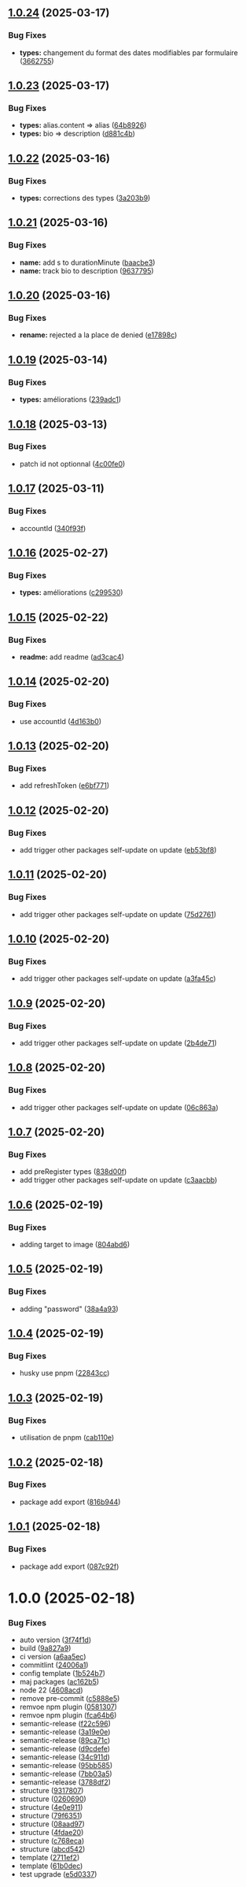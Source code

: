 ## [1.0.24](https://github.com/Actunime/types/compare/v1.0.23...v1.0.24) (2025-03-17)


### Bug Fixes

* **types:** changement du format des dates modifiables par formulaire ([3662755](https://github.com/Actunime/types/commit/3662755a22b472a643006e8464140c40b8f02cee))

## [1.0.23](https://github.com/Actunime/types/compare/v1.0.22...v1.0.23) (2025-03-17)


### Bug Fixes

* **types:** alias.content => alias ([64b8926](https://github.com/Actunime/types/commit/64b8926fe100f27244aa0009c1f7ce4da2b5c95e))
* **types:** bio => description ([d881c4b](https://github.com/Actunime/types/commit/d881c4b34bc049b57228e2110abe1dce8a8122c3))

## [1.0.22](https://github.com/Actunime/types/compare/v1.0.21...v1.0.22) (2025-03-16)


### Bug Fixes

* **types:** corrections des types ([3a203b9](https://github.com/Actunime/types/commit/3a203b94c5aaaab6105de7e87dca5214f4f0c4d6))

## [1.0.21](https://github.com/Actunime/types/compare/v1.0.20...v1.0.21) (2025-03-16)


### Bug Fixes

* **name:** add s to durationMinute ([baacbe3](https://github.com/Actunime/types/commit/baacbe3d7a738b90ca9aa12eff269d8c692bc615))
* **name:** track bio to description ([9637795](https://github.com/Actunime/types/commit/96377953c0f6ef8e99eb943f48faf2be60c4f257))

## [1.0.20](https://github.com/Actunime/types/compare/v1.0.19...v1.0.20) (2025-03-16)


### Bug Fixes

* **rename:** rejected a la place de denied ([e17898c](https://github.com/Actunime/types/commit/e17898c6bd0c3bb3ad2a1e0ff4f8eb21fac68090))

## [1.0.19](https://github.com/Actunime/types/compare/v1.0.18...v1.0.19) (2025-03-14)


### Bug Fixes

* **types:** améliorations ([239adc1](https://github.com/Actunime/types/commit/239adc110fe931f25216e0adf833fa1007500d70))

## [1.0.18](https://github.com/Actunime/types/compare/v1.0.17...v1.0.18) (2025-03-13)


### Bug Fixes

* patch id not optionnal ([4c00fe0](https://github.com/Actunime/types/commit/4c00fe01d7fe2846715f3b81db0fff366e119c22))

## [1.0.17](https://github.com/Actunime/types/compare/v1.0.16...v1.0.17) (2025-03-11)


### Bug Fixes

* accountId ([340f93f](https://github.com/Actunime/types/commit/340f93f0a1c03da18477aabc269abac2a3390bd8))

## [1.0.16](https://github.com/Actunime/types/compare/v1.0.15...v1.0.16) (2025-02-27)


### Bug Fixes

* **types:** améliorations ([c299530](https://github.com/Actunime/types/commit/c2995308ada5e9f0a07026b7807cf8b290f4e226))

## [1.0.15](https://github.com/Actunime/types/compare/v1.0.14...v1.0.15) (2025-02-22)


### Bug Fixes

* **readme:** add readme ([ad3cac4](https://github.com/Actunime/types/commit/ad3cac46d8d59d77ff738a49639dafdbedf897af))

## [1.0.14](https://github.com/Actunime/types/compare/v1.0.13...v1.0.14) (2025-02-20)


### Bug Fixes

* use accountId ([4d163b0](https://github.com/Actunime/types/commit/4d163b04eb826e83e1bccb4a96a7548666943c53))

## [1.0.13](https://github.com/Actunime/types/compare/v1.0.12...v1.0.13) (2025-02-20)


### Bug Fixes

* add refreshToken ([e6bf771](https://github.com/Actunime/types/commit/e6bf771e9052b638d9d38fe459bfac84f18f8e1a))

## [1.0.12](https://github.com/Actunime/types/compare/v1.0.11...v1.0.12) (2025-02-20)


### Bug Fixes

* add trigger other packages self-update on update ([eb53bf8](https://github.com/Actunime/types/commit/eb53bf8a6f02f49b6dcf7513b492154df3ecbd3f))

## [1.0.11](https://github.com/Actunime/types/compare/v1.0.10...v1.0.11) (2025-02-20)


### Bug Fixes

* add trigger other packages self-update on update ([75d2761](https://github.com/Actunime/types/commit/75d2761779735b3627e54efdeef4aca7549da9be))

## [1.0.10](https://github.com/Actunime/types/compare/v1.0.9...v1.0.10) (2025-02-20)


### Bug Fixes

* add trigger other packages self-update on update ([a3fa45c](https://github.com/Actunime/types/commit/a3fa45c05ee54fcbdcb1f978873e0ba1e23433ed))

## [1.0.9](https://github.com/Actunime/types/compare/v1.0.8...v1.0.9) (2025-02-20)


### Bug Fixes

* add trigger other packages self-update on update ([2b4de71](https://github.com/Actunime/types/commit/2b4de71526322f774481dde011c4f1ac5d705591))

## [1.0.8](https://github.com/Actunime/types/compare/v1.0.7...v1.0.8) (2025-02-20)


### Bug Fixes

* add trigger other packages self-update on update ([06c863a](https://github.com/Actunime/types/commit/06c863abb5f8d8feaf6d420eec9262e1854a854a))

## [1.0.7](https://github.com/Actunime/types/compare/v1.0.6...v1.0.7) (2025-02-20)


### Bug Fixes

* add preRegister types ([838d00f](https://github.com/Actunime/types/commit/838d00f6c0c4a7f7020ed010fd5952277250271b))
* add trigger other packages self-update on update ([c3aacbb](https://github.com/Actunime/types/commit/c3aacbbb62a313d539ab7f3852ee3f2d8f610404))

## [1.0.6](https://github.com/Actunime/types/compare/v1.0.5...v1.0.6) (2025-02-19)


### Bug Fixes

* adding target to image ([804abd6](https://github.com/Actunime/types/commit/804abd6391e1d98629b5683342b5bab06f8e2577))

## [1.0.5](https://github.com/Actunime/types/compare/v1.0.4...v1.0.5) (2025-02-19)


### Bug Fixes

* adding "password" ([38a4a93](https://github.com/Actunime/types/commit/38a4a93cda569c829f34d16ddf2145fb1fcac934))

## [1.0.4](https://github.com/Actunime/types/compare/v1.0.3...v1.0.4) (2025-02-19)


### Bug Fixes

* husky use pnpm ([22843cc](https://github.com/Actunime/types/commit/22843cccfffd1cafd911b39b2ba0b97686b6d878))

## [1.0.3](https://github.com/Actunime/types/compare/v1.0.2...v1.0.3) (2025-02-19)


### Bug Fixes

* utilisation de pnpm ([cab110e](https://github.com/Actunime/types/commit/cab110e58c65cd204de057e66a5b05a18b0aa46d))

## [1.0.2](https://github.com/Actunime/types/compare/v1.0.1...v1.0.2) (2025-02-18)


### Bug Fixes

* package add export ([816b944](https://github.com/Actunime/types/commit/816b94437594b8dca0750563f520964d572bfa34))

## [1.0.1](https://github.com/Actunime/types/compare/v1.0.0...v1.0.1) (2025-02-18)


### Bug Fixes

* package add export ([087c92f](https://github.com/Actunime/types/commit/087c92f309004a93e53e2a335a0e87c6455b91ae))

# 1.0.0 (2025-02-18)


### Bug Fixes

* auto version ([3f74f1d](https://github.com/Actunime/types/commit/3f74f1de0d2028e389590f578bd6f69c5d48f4d0))
* build ([9a827a9](https://github.com/Actunime/types/commit/9a827a99446c0d85521ec96fee8771ebf15a24b2))
* ci version ([a6aa5ec](https://github.com/Actunime/types/commit/a6aa5ec44223f41a1d76c31d9befa811e56ae268))
* commitlint ([24006a1](https://github.com/Actunime/types/commit/24006a1923f6af566ffb5a1b29c66114c38214b5))
* config template ([1b524b7](https://github.com/Actunime/types/commit/1b524b7e02ad14bf74500404c757f0695bb7a361))
* maj packages ([ac162b5](https://github.com/Actunime/types/commit/ac162b501ac36f1fe651b644044d90c903fa07e2))
* node 22 ([4608acd](https://github.com/Actunime/types/commit/4608acdf66d828e8c2a6d94c960b661d227b7876))
* remove pre-commit ([c5888e5](https://github.com/Actunime/types/commit/c5888e519c347fe4fe0e4f9cff18d2f9edcd0c37))
* remvoe npm plugin ([0581307](https://github.com/Actunime/types/commit/05813074abe65ff28b3c7a5b43cf0bd4b6dc4114))
* remvoe npm plugin ([fca64b6](https://github.com/Actunime/types/commit/fca64b63058b7ce86c66223ce2ab779665a562f5))
* semantic-release ([f22c596](https://github.com/Actunime/types/commit/f22c596157bf9b6226a6eff6e14e2abf9fa912c6))
* semantic-release ([3a19e0e](https://github.com/Actunime/types/commit/3a19e0ee4c765945c01d68c7888327a1940b5da2))
* semantic-release ([89ca71c](https://github.com/Actunime/types/commit/89ca71c6a3288e53618b7983a013d5af6de10775))
* semantic-release ([d9cdefe](https://github.com/Actunime/types/commit/d9cdefe510c1d9382fe7f8c7b9c2e013db27459b))
* semantic-release ([34c911d](https://github.com/Actunime/types/commit/34c911d0f35bad1952a8da6e2709e0fb13a39f56))
* semantic-release ([95bb585](https://github.com/Actunime/types/commit/95bb585cec37d37fd4b190f7683a123ab415e949))
* semantic-release ([7bb03a5](https://github.com/Actunime/types/commit/7bb03a557f99248009a50945793dbb84fbf2c7e4))
* semantic-release ([3788df2](https://github.com/Actunime/types/commit/3788df2d2babaa5f61000856568699d766312450))
* structure ([9317807](https://github.com/Actunime/types/commit/9317807e6226df05dcb39ec926dcac126418ecd8))
* structure ([0260690](https://github.com/Actunime/types/commit/0260690460b8767158ac9c2bd1ab00ed0dfddd35))
* structure ([4e0e911](https://github.com/Actunime/types/commit/4e0e91149e8f6d834f5d776865f5c258ed611ab5))
* structure ([79f6351](https://github.com/Actunime/types/commit/79f6351252c93c44b0eb339ecadde3763a115e4d))
* structure ([08aad97](https://github.com/Actunime/types/commit/08aad97ef650db962c6e430e5fba7df840bf5a16))
* structure ([4fdae20](https://github.com/Actunime/types/commit/4fdae2079c299900065d67d17f51439786089415))
* structure ([c768eca](https://github.com/Actunime/types/commit/c768eca88660e3f645fc49a02e49a681e3d520f7))
* structure ([abcd542](https://github.com/Actunime/types/commit/abcd542ab872c1cea7d5534b11c7aadd586d2524))
* template ([2711ef2](https://github.com/Actunime/types/commit/2711ef278cf75f0a97f707d651a6467e4ca1e85c))
* template ([61b0dec](https://github.com/Actunime/types/commit/61b0decc2813e7a15a64086e96262735bfa1cae5))
* test upgrade ([e5d0337](https://github.com/Actunime/types/commit/e5d0337676f216a685837cd02a43c56a48825299))
